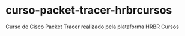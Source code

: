 # curso-packet-tracer-hrbrcursos
Curso de Cisco Packet Tracer realizado pela plataforma HRBR Cursos
